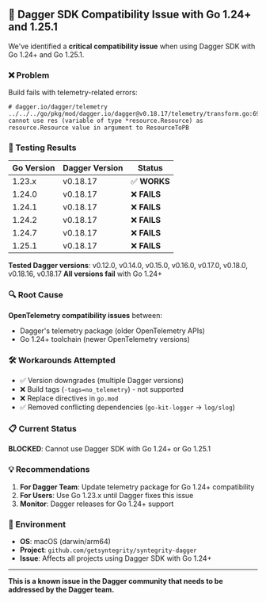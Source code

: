 ## 🚨 Dagger SDK Compatibility Issue with Go 1.24+ and 1.25.1

We've identified a **critical compatibility issue** when using Dagger SDK with Go 1.24+ and Go 1.25.1.

### ❌ Problem
Build fails with telemetry-related errors:
```
# dagger.io/dagger/telemetry
../../../go/pkg/mod/dagger.io/dagger@v0.18.17/telemetry/transform.go:69:29: cannot use res (variable of type *resource.Resource) as resource.Resource value in argument to ResourceToPB
```

### 🧪 Testing Results
| Go Version | Dagger Version | Status |
|------------|----------------|---------|
| 1.23.x | v0.18.17 | ✅ **WORKS** |
| 1.24.0 | v0.18.17 | ❌ **FAILS** |
| 1.24.1 | v0.18.17 | ❌ **FAILS** |
| 1.24.2 | v0.18.17 | ❌ **FAILS** |
| 1.24.7 | v0.18.17 | ❌ **FAILS** |
| 1.25.1 | v0.18.17 | ❌ **FAILS** |

**Tested Dagger versions**: v0.12.0, v0.14.0, v0.15.0, v0.16.0, v0.17.0, v0.18.0, v0.18.16, v0.18.17
**All versions fail** with Go 1.24+

### 🔍 Root Cause
**OpenTelemetry compatibility issues** between:
- Dagger's telemetry package (older OpenTelemetry APIs)
- Go 1.24+ toolchain (newer OpenTelemetry versions)

### 🛠️ Workarounds Attempted
- ✅ Version downgrades (multiple Dagger versions)
- ❌ Build tags (`-tags=no_telemetry`) - not supported
- ❌ Replace directives in `go.mod`
- ✅ Removed conflicting dependencies (`go-kit-logger` → `log/slog`)

### 📋 Current Status
**BLOCKED**: Cannot use Dagger SDK with Go 1.24+ or Go 1.25.1

### 💡 Recommendations
1. **For Dagger Team**: Update telemetry package for Go 1.24+ compatibility
2. **For Users**: Use Go 1.23.x until Dagger fixes this issue
3. **Monitor**: Dagger releases for Go 1.24+ support

### 📝 Environment
- **OS**: macOS (darwin/arm64)
- **Project**: `github.com/getsyntegrity/syntegrity-dagger`
- **Issue**: Affects all projects using Dagger SDK with Go 1.24+

---
**This is a known issue in the Dagger community that needs to be addressed by the Dagger team.**
